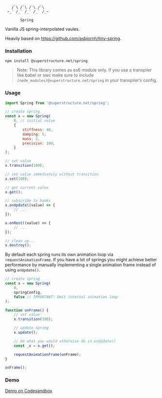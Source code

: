 ```

   /`\ /`\ /`\ /`\
 ~_` /_` /_` /_` /_~

       Spring

```

Vanilla JS spring-interpolated vaules.

Heavily based on https://github.com/asbjornh/tiny-spring.

### Installation

`npm install @superstructure.net/spring`

> Note: This library comes as es6 module only.
> If you use a transpiler like babel or swc make sure to include `/node_modules/@superstructure.net/spring` in your transpiler’s config.

### Usage

```js
import Spring from '@superstructure.net/spring';

// create spring
const x = new Spring(
    0, // initial value
    {
        stiffness: 40,
        damping: 5,
        mass: 2,
        precision: 100,
    }
);

// set value
x.transition(100);

// set value immediately without transition
x.set(100);

// get current value
x.get();

// subscribe to hooks
x.onUpdate((value) => {
    // ...
});

x.onRest((value) => {
    // ...
});

// clean up...
x.destroy();
```

By default each spring runs its own animation loop via `requestAnimationFrame`. If you have a lot of springs you might achieve better performance by manually implementing a single animation frame instead of using `onUpdate()`.

```js
// create spring
const x = new Spring(
    0,
    springConfig,
    false // IMPORTANT! Omit internal animation loop
);

function onFrame() {
    // set value
    x.transition(100);

    // update spring
    x.update();

    // do what you would otherwise do in onUpdate()
    const _x = x.get();

    requestAnimationFrame(onFrame);
}

onFrame();
```

### Demo

[Demo on Codesandbox](https://yif4g4.csb.app/)
